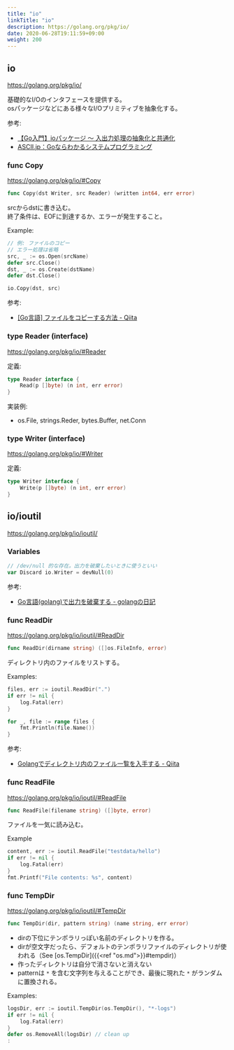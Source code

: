 ```yaml
---
title: "io"
linkTitle: "io"
description: https://golang.org/pkg/io/
date: 2020-06-28T19:11:59+09:00
weight: 200
---
```


## io

https://golang.org/pkg/io/

基礎的なI/Oのインタフェースを提供する。  
osパッケージなどにある様々なI/Oプリミティブを抽象化する。

参考:

- [【Go入門】ioパッケージ ～ 入出力処理の抽象化と共通化](https://leben.mobi/go/io-reader-writer/go-programming/)
- [ASCII.jp：Goならわかるシステムプログラミング](https://ascii.jp/serialarticles/1235262/)

### func Copy

https://golang.org/pkg/io/#Copy

```go
func Copy(dst Writer, src Reader) (written int64, err error)
```

srcからdstに書き込む。  
終了条件は、EOFに到達するか、エラーが発生すること。

Example:

```go
// 例: ファイルのコピー
// エラー処理は省略
src, _ := os.Open(srcName)
defer src.Close()
dst, _ := os.Create(dstName)
defer dst.Close()

io.Copy(dst, src)
```

参考:

- [\[Go言語\] ファイルをコピーする方法 - Qiita](https://qiita.com/cotrpepe/items/93e4a072c249a933e795)

### type Reader (interface)

https://golang.org/pkg/io/#Reader

定義:

```go
type Reader interface {
    Read(p []byte) (n int, err error)
}
```

実装例:

- os.File, strings.Reder, bytes.Buffer, net.Conn

### type Writer (interface)

https://golang.org/pkg/io/#Writer

定義:

```go
type Writer interface {
    Write(p []byte) (n int, err error)
}
```

## io/ioutil

https://golang.org/pkg/io/ioutil/

### Variables

```go
// /dev/null 的な存在。出力を破棄したいときに使うといい
var Discard io.Writer = devNull(0)
```

参考:

- [Go言語(golang)で出力を破棄する - golangの日記](https://golang.hateblo.jp/entry/2018/10/24/181434)

### func ReadDir

https://golang.org/pkg/io/ioutil/#ReadDir

```go
func ReadDir(dirname string) ([]os.FileInfo, error)
```

ディレクトリ内のファイルをリストする。

Examples:

```go
files, err := ioutil.ReadDir(".")
if err != nil {
    log.Fatal(err)
}

for _, file := range files {
    fmt.Println(file.Name())
}
```

参考:

- [Golangでディレクトリ内のファイル一覧を入手する - Qiita](https://qiita.com/tanksuzuki/items/7866768c36e13f09eedb)

### func ReadFile

https://golang.org/pkg/io/ioutil/#ReadFile

```go
func ReadFile(filename string) ([]byte, error)
```

ファイルを一気に読み込む。

Example

```go
content, err := ioutil.ReadFile("testdata/hello")
if err != nil {
    log.Fatal(err)
}
fmt.Printf("File contents: %s", content)
```

### func TempDir

https://golang.org/pkg/io/ioutil/#TempDir

```go
func TempDir(dir, pattern string) (name string, err error)
```

- dirの下位にテンポラリっぽい名前のディレクトリを作る。
- dirが空文字だったら、デフォルトのテンポラリファイルのディレクトリが使われる（See [os.TempDir]({{<ref "os.md">}}#tempdir)）
- 作ったディレクトリは自分で消さないと消えない
- patternは `*` を含む文字列を与えることができ、最後に現れた `*` がランダムに置換される。

Examples:

```go
logsDir, err := ioutil.TempDir(os.TempDir(), "*-logs")
if err != nil {
    log.Fatal(err)
}
defer os.RemoveAll(logsDir) // clean up
:
```
